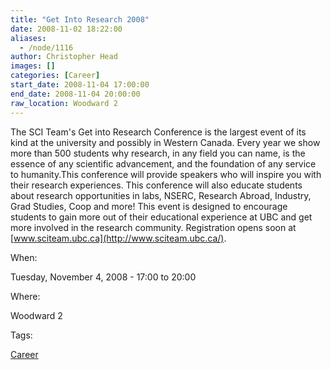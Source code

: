 ```yaml
---
title: "Get Into Research 2008"
date: 2008-11-02 18:22:00
aliases:
  - /node/1116
author: Christopher Head
images: []
categories: [Career]
start_date: 2008-11-04 17:00:00
end_date: 2008-11-04 20:00:00
raw_location: Woodward 2
---
```


The SCI Team's Get into Research Conference is the largest event of its kind at the university and possibly in Western Canada. Every year we show more than 500 students why research, in any field you can name, is the essence of any scientific advancement, and the foundation of any service to humanity.This conference will provide speakers who will inspire you with their research experiences. This conference will also educate students about research opportunities in labs, NSERC, Research Abroad, Industry, Grad Studies, Coop and more! This event is designed to encourage students to gain more out of their educational experience at UBC and get more involved in the research community. Registration opens soon at [www.sciteam.ubc.ca](http://www.sciteam.ubc.ca/).

When:

Tuesday, November 4, 2008 - 17:00 to 20:00

Where:

Woodward 2

Tags:

[Career](/career)

